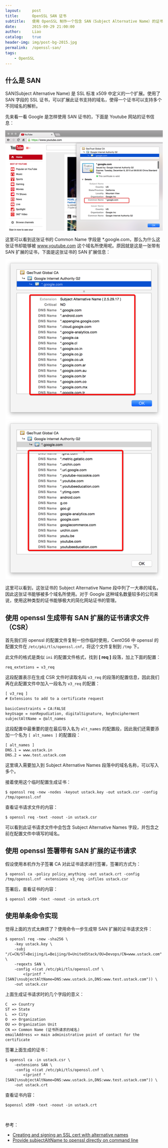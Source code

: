 ```yaml
---
layout:     post
title:      OpenSSL SAN 证书
subtitle:   使用 OpenSSL 制作一个包含 SAN（Subject Alternative Name）的证书
date:       2015-09-29 21:00:00
author:     Liao
catalog:    true
header-img: img/post-bg-2015.jpg
permalink:  /openssl-san/
tags:
    - OpenSSL
---
```


## 什么是 SAN

SAN(Subject Alternative Name) 是 SSL 标准 x509 中定义的一个扩展。使用了 SAN 字段的 SSL 证书，可以扩展此证书支持的域名，使得一个证书可以支持多个不同域名的解析。

先来看一看 Google 是怎样使用 SAN 证书的，下面是 Youtube 网站的证书信息：

![](/img/in-post/openssl-san/youtube-ssl.png)

这里可以看到这张证书的 Common Name 字段是 *.google.com，那么为什么这张证书却能够被 www.youtube.com 这个域名所使用呢。原因就是这是一张带有 SAN 扩展的证书，下面是这张证书的 SAN 扩展信息：

![](/img/in-post/openssl-san/youtube-san-1.png)
![](/img/in-post/openssl-san/youtube-san-2.png)

这里可以看到，这张证书的 Subject Alternative Name 段中列了一大串的域名，因此这张证书能够被多个域名所使用。对于 Google 这种域名数量较多的公司来说，使用这种类型的证书能够极大的简化网站证书的管理。

## 使用 openssl 生成带有 SAN 扩展的证书请求文件（CSR）

首先我们将 openssl 的配置文件复制一份作临时使用，CentOS6 中 openssl 的配置文件在 `/etc/pki/tls/openssl.cnf`，将这个文件复制到 `/tmp` 下。

此文件的格式是类似 `ini` 的配置文件格式，找到 **[ req ]** 段落，加上下面的配置：

```
req_extetions = v3_req
```

这段配置表示在生成 CSR 文件时读取名叫 `v3_req` 的段落的配置信息，因此我们再在此配置文件中加入一段名为 `v3_req` 的配置：

```
[ v3_req ]
# Extensions to add to a certificate request

basicConstraints = CA:FALSE
keyUsage = nonRepudiation, digitalSignature, keyEncipherment
subjectAltName = @alt_names
```

这段配置中最重要的是在最后导入名为 `alt_names` 的配置段，因此我们还需要添加一个名为 `[ alt_names ]` 的配置段：

```
[ alt_names ]
DNS.1 = www.ustack.in
DNS.2 = www.test.ustack.com
```

这里填入需要加入到 Subject Alternative Names 段落中的域名名称，可以写入多个。

接着使用这个临时配置生成证书：

```
$ openssl req -new -nodes -keyout ustack.key -out ustack.csr -config /tmp/openssl.cnf
```

查看证书请求文件的内容：

```
$ openssl req -text -noout -in ustack.csr
```

可以看到此证书请求文件中会包含 Subject Alternative Names 字段，并包含之前在配置文件中填写的域名。

## 使用 openssl 签署带有 SAN 扩展的证书请求

假设使用本机作为子签署 CA 对此证书请求进行签署，签署的方式为：

```
$ openssl ca -policy policy_anything -out ustack.crt -config /tmp/openssl.cnf -extensions v3_req -infiles ustack.csr
```

签署后，查看证书的内容：

```
$ openssl x509 -text -noout -in ustack.crt
```

## 使用单条命令实现
觉得上面的方式太麻烦了？使用命令一步生成带 SAN 扩展的证书请求文件：


```
$ openssl req -new -sha256 \
    -key ustack.key \
    -subj "/C=CN/ST=Beijing/L=Beijing/O=UnitedStack/OU=Devops/CN=www.ustack.com" \
    -reqexts SAN \
    -config <(cat /etc/pki/tls/openssl.cnf \
        <(printf "[SAN]\nsubjectAltName=DNS:www.ustack.in,DNS:www.test.ustack.com")) \
    -out ustack.csr
```

上面生成证书请求时的几个字段的意义：

```
C  => Country
ST => State
L  => City
O  => Organization
OU => Organization Unit
CN => Common Name (证书所请求的域名)
emailAddress => main administrative point of contact for the certificate
```

签署上面生成的证书：

```
$ openssl ca -in ustack.csr \
	-extensions SAN \
	-config <(cat /etc/pki/tls/openssl.cnf \
        <(printf "[SAN]\nsubjectAltName=DNS:www.ustack.in,DNS:www.test.ustack.com")) \ 
	-out ustack.crt
```

查看证书内容：

```
$openssl x509 -text -noout -in ustack.crt
```

<br>

参考：

- [Creating and signing an SSL cert with alternative names](http://blog.zencoffee.org/2013/04/creating-and-signing-an-ssl-cert-with-alternative-names/)
- [Provide subjectAltName to openssl directly on command line](http://security.stackexchange.com/questions/74345/provide-subjectaltname-to-openssl-directly-on-command-line)











